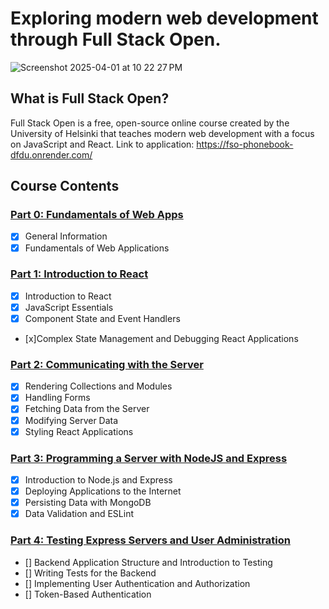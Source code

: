 # Exploring modern web development through Full Stack Open.

![Screenshot 2025-04-01 at 10 22 27 PM](https://github.com/user-attachments/assets/d2630400-40e3-4a97-ba16-fc006c4fb42f)

## What is Full Stack Open?

Full Stack Open is a free, open-source online course created by the University of Helsinki that teaches modern web development with a focus on JavaScript and React.
Link to application: https://fso-phonebook-dfdu.onrender.com/

## Course Contents

### <ins>Part 0: Fundamentals of Web Apps</ins>

- [x] General Information
- [x] Fundamentals of Web Applications

### <ins>Part 1: Introduction to React</ins>

- [x] Introduction to React
- [x] JavaScript Essentials
- [x] Component State and Event Handlers
- [x]Complex State Management and Debugging React Applications

### <ins>Part 2: Communicating with the Server</ins>

- [x] Rendering Collections and Modules
- [x] Handling Forms
- [x] Fetching Data from the Server
- [x] Modifying Server Data
- [x] Styling React Applications

### <ins>Part 3: Programming a Server with NodeJS and Express</ins>

- [x] Introduction to Node.js and Express
- [x] Deploying Applications to the Internet
- [x] Persisting Data with MongoDB
- [x] Data Validation and ESLint

### <ins>Part 4: Testing Express Servers and User Administration</ins>

- [] Backend Application Structure and Introduction to Testing
- [] Writing Tests for the Backend
- [] Implementing User Authentication and Authorization
- [] Token-Based Authentication

<!-- ### Part 5: Testing React Applications
### Part 6: Advanced State Management
### Part 7: React Router, Custom Hooks, and Styling Applications
### Part 8: GraphQL
### Part 9: TypeScript
### Part 10: React Native -->
